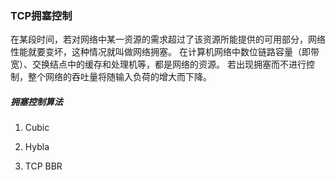 ### TCP拥塞控制

在某段时间，若对网络中某一资源的需求超过了该资源所能提供的可用部分，网络性能就要变坏，这种情况就叫做网络拥塞。
在计算机网络中数位链路容量（即带宽）、交换结点中的缓存和处理机等，都是网络的资源。
若出现拥塞而不进行控制，整个网络的吞吐量将随输入负荷的增大而下降。

##### 拥塞控制算法
1. Cubic
        


2. Hybla



3. TCP BBR



